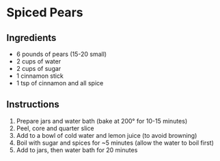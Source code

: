 # Spiced Pears

## Ingredients

- 6 pounds of pears (15-20 small)
- 2 cups of water
- 2 cups of sugar
- 1 cinnamon stick
- 1 tsp of cinnamon and all spice

## Instructions

1. Prepare jars and water bath (bake at 200&deg; for 10-15 minutes)
2. Peel, core and quarter slice
3. Add to a bowl of cold water and lemon juice (to avoid browning)
4. Boil with sugar and spices for ~5 minutes (allow the water to boil first)
5. Add to jars, then water bath for 20 minutes
